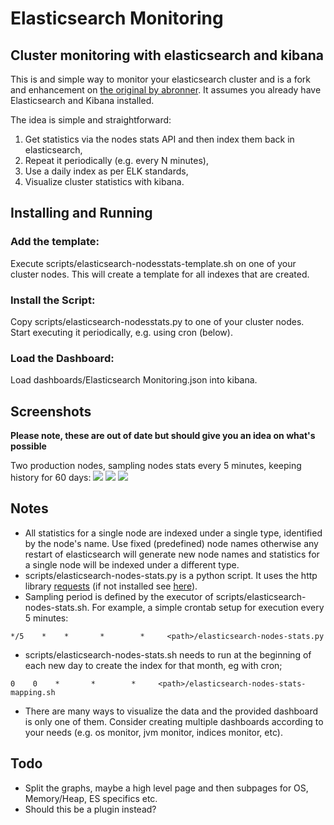 # Elasticsearch Monitoring

## Cluster monitoring with elasticsearch and kibana
This is and simple way to monitor your elasticsearch cluster and is a fork and enhancement on [the original by abronner](https://github.com/abronner/elasticsearch-monitoring). It assumes you already have Elasticsearch and Kibana installed.

The idea is simple and straightforward:

1. Get statistics via the nodes stats API and then index them back in elasticsearch,
2. Repeat it periodically (e.g. every N minutes),
3. Use a daily index as per ELK standards,
4. Visualize cluster statistics with kibana.

## Installing and Running
### Add the template:
Execute scripts/elasticsearch-nodesstats-template.sh on one of your cluster nodes. This will create a template for all indexes that are created.

### Install the Script:
Copy scripts/elasticsearch-nodesstats.py to one of your cluster nodes.
Start executing it periodically, e.g. using cron (below).

### Load the Dashboard:
Load dashboards/Elasticsearch Monitoring.json into kibana.

## Screenshots
**Please note, these are out of date but should give you an idea on what's possible**

Two production nodes, sampling nodes stats every 5 minutes, keeping history for 60 days:
![](https://raw.githubusercontent.com/markwalkom/elasticsearch-monitoring/master/screenshots/kibana-screenshot-1.png)
![](https://raw.githubusercontent.com/markwalkom/elasticsearch-monitoring/master/screenshots/kibana-screenshot-2.png)
![](https://raw.githubusercontent.com/markwalkom/elasticsearch-monitoring/master/screenshots/kibana-screenshot-3.png)

## Notes
* All statistics for a single node are indexed under a single type, identified by the node's name. Use fixed (predefined) node names otherwise any restart of elasticsearch will generate new node names and statistics for a single node will be indexed under a different type.
* scripts/elasticsearch-nodes-stats.py is a python script. It uses the http library [requests](http://docs.python-requests.org/en/latest) (if not installed see [here](http://docs.python-requests.org/en/latest/user/install/#install)).
* Sampling period is defined by the executor of scripts/elasticsearch-nodes-stats.sh. For example, a simple crontab setup for execution every 5 minutes: 
````
*/5    *    *       *        *     <path>/elasticsearch-nodes-stats.py
````
* scripts/elasticsearch-nodes-stats.sh needs to run at the beginning of each new day to create the index for that month, eg with cron;
````
0    0    *       *        *     <path>/elasticsearch-nodes-stats-mapping.sh
````
* There are many ways to visualize the data and the provided dashboard is only one of them. Consider creating multiple dashboards according to your needs (e.g. os monitor, jvm monitor, indices monitor, etc).

## Todo
* Split the graphs, maybe a high level page and then subpages for OS, Memory/Heap, ES specifics etc.
* Should this be a plugin instead?